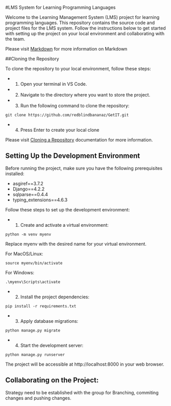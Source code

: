 #LMS System for Learning Programming Languages

Welcome to the Learning Management System (LMS) project for learning programming languages. This repository contains the source code and project files for the LMS system. Follow the instructions below to get started with setting up the project on your local environment and collaborating with the team.

Please visit [Markdown](#https://code.visualstudio.com/Docs/languages/markdown) for more information on Markdown

##Cloning the Repository

To clone the repository to your local environment, follow these steps:

- 1. Open your terminal in VS Code.
- 2. Navigate to the directory where you want to store the project.
- 3. Run the following command to clone the repository:

```
git clone https://github.com/redblindbananaz/GetIT.git
```

- 4. Press Enter to create your local clone

Please visit [Cloning a Repository](#https://docs.github.com/en/repositories/creating-and-managing-repositories/cloning-a-repository#about-cloning-a-repository) documentation for more information.

## Setting Up the Development Environment

Before running the project, make sure you have the following prerequisites installed:

- asgiref==3.7.2
- Django==4.2.2
- sqlparse==0.4.4
- typing_extensions==4.6.3

Follow these steps to set up the development environment:

- 1. Create and activate a virtual environment:

```
python -m venv myenv
```

Replace myenv with the desired name for your virtual environment.

For MacOS/Linux:

```
source myenv/bin/activate
```

For Windows:

```
.\myenv\Scripts\activate
```

- 2. Install the project dependencies:

```
pip install -r requirements.txt
```

- 3. Apply database migrations:

```
python manage.py migrate
```

- 4. Start the development server:

```
python manage.py runserver
```

The project will be accessible at http://localhost:8000 in your web browser.

## Collaborating on the Project:

Strategy need to be established with the group for Branching, commiting changes and pushing changes.
